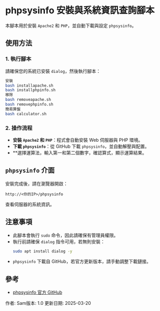 # phpsysinfo 安裝與系統資訊查詢腳本

本腳本用於安裝 `Apache2` 和 `PHP`，並自動下載與設定 `phpsysinfo`。

## 使用方法

### 1. 執行腳本
請確保您的系統已安裝 `dialog`，然後執行腳本：
```bash
安裝
bash installapache.sh
bash installphpinfo.sh
移除
bash removeapache.sh
bash removephpinfo.sh
簡易算盤
bash calculator.sh
```

### 2. 操作流程
- **安裝 `Apache2` 和 `PHP`**：程式會自動安裝 Web 伺服器與 PHP 環境。
- **下載 `phpsysinfo`**：從 GitHub 下載 `phpsysinfo`，並自動解壓與配置。
- **選擇運算法，輸入第一和第二個數字，確認算式，顯示運算結果。
## `phpsysinfo` 介面
安裝完成後，請在瀏覽器開啟：
```
http://<你的IP>/phpsysinfo
```
查看伺服器的系統資訊。

## 注意事項
- 此腳本會執行 `sudo` 命令，因此請確保有管理員權限。
- 執行前請確保 `dialog` 指令可用，若無則安裝：
  ```bash
  sudo apt install dialog -y
  ```
- `phpsysinfo` 下載自 GitHub，若官方更新版本，請手動調整下載鏈接。

## 參考
- [phpsysinfo 官方 GitHub](https://github.com/phpsysinfo/phpsysinfo)

作者: Sam版本: 1.0
更新日期: 2025-03-20

